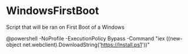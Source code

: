 # WindowsFirstBoot
Script that will be ran on First Boot of a Windows

@powershell -NoProfile -ExecutionPolicy Bypass -Command "iex ((new-object net.webclient).DownloadString('https://Install.ps1'))"
